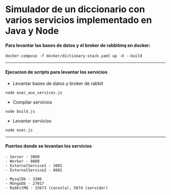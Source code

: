 # Simulador de un diccionario con varios servicios implementado en Java y Node

#### Para levantar las bases de datos y el broker de rabbitmq en docker:

``docker-compose -f docker/dictionary-stack.yaml up -d --build``

---

#### Ejecucion de scripts para levantar los servicios

- Levantar bases de datos y broker de rabbit
```
node exec_aux_services.js
```

- Compilar servicios
```
node build.js
```

- Levantar servicios
```
node exec.js
```

---

#### Puertos donde se levantan los servicios

```
- Server - 3000
- Worker - 8080
- ExternalService1 - 3001
- ExternalService2 - 8081
```

```
- MysqlDb - 3306
- MongoDb - 27017
- RabbitMQ - 15673 (consola), 5674 (servidor)
```